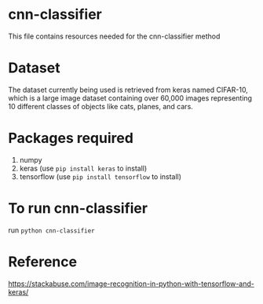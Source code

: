 # cnn-classifier
This file contains resources needed for the cnn-classifier method

# Dataset
The dataset currently being used is retrieved from keras named CIFAR-10, which is a large image dataset containing over 60,000 images representing 10 different classes of objects like cats, planes, and cars.

# Packages required
1. numpy
2. keras (use `pip install keras` to install)
3. tensorflow (use `pip install tensorflow` to install)

# To run cnn-classifier
run `python cnn-classifier`

# Reference
https://stackabuse.com/image-recognition-in-python-with-tensorflow-and-keras/


